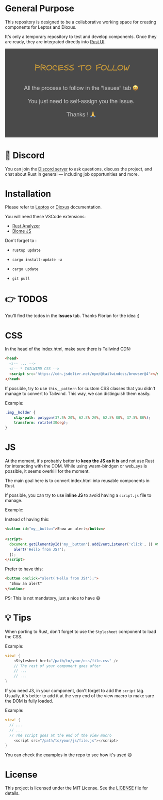 # General Purpose

This repository is designed to be a collaborative working space for creating components for Leptos and Dioxus.

It's only a temporary repository to test and develop components. Once they are ready, they are integrated directly into [Rust UI](https://rust-ui.com/).


![Process to follow](./assets/process_to_follow.png)



# 👾 Discord

You can join the [Discord server](https://discord.gg/mbszS27TqA) to ask questions, discuss the project, and chat about Rust in general — including job opportunities and more.



# Installation

Please refer to [Leptos](https://github.com/leptos-rs/leptos?tab=readme-ov-file#nightly-note/) or [Dioxus](https://github.com/DioxusLabs/dioxus?tab=readme-ov-file#running-the-examples) documentation.


You will need these VSCode extensions:
- [Rust Analyzer](https://marketplace.visualstudio.com/items?itemName=rust-lang.rust-analyzer)
- [Biome JS](https://marketplace.visualstudio.com/items?itemName=biomejs.biome)


Don't forget to :
- `rustup update`
- `cargo install-update -a`
- `cargo update`
  
- `git pull`



# 👉 TODOS

You'll find the todos in the **Issues** tab. Thanks Florian for the idea :)



# CSS


In the head of the index.html, make sure there is Tailwind CDN:

```html
<head>
  <!-- ... -->
  <!-- * TAILWIND CSS -->
  <script src="https://cdn.jsdelivr.net/npm/@tailwindcss/browser@4"></script>
</head>
```



If possible, try to use `this__pattern` for custom CSS classes that you didn't manage to convert to Tailwind.
This way, we can distinguish them easily.

Example:

```css
.img__holder {
    clip-path: polygon(37.5% 20%, 62.5% 20%, 62.5% 80%, 37.5% 80%);
    transform: rotate(30deg);
}
```



# JS

At the moment, it's probably better to **keep the JS as it is** and not use Rust for interacting with the DOM.
While using wasm-bindgen or web_sys is possible, it seems overkill for the moment.

The main goal here is to convert index.html into reusable components in Rust.

If possible, you can try to use **inline JS** to avoid having a `script.js` file to manage.

Example:

Instead of having this:

```html
<button id="my__button">Show an alert</button>

<script>
  document.getElementById('my__button').addEventListener('click', () => {
    alert('Hello from JS!');
  });
</script>
```

Prefer to have this:

```html
<button onclick="alert('Hello from JS!');">
  "Show an alert"
</button>
```

PS: This is not mandatory, just a nice to have 😄



# 💡 Tips

When porting to Rust, don't forget to use the `Stylesheet` component to load the CSS.

Example:

```rs
view! {
    <Stylesheet href="/path/to/your/css/file.css" />
    // The rest of your component goes after 
    // ...
    // ...
}
```


If you need JS, in your component, don't forget to add the `script` tag. Usually, it's better to add it at the very end of the view macro to make sure the DOM is fully loaded.

Example:

```rs
view! {
  // ...
  // ...
  // The script goes at the end of the view macro
    <script src="/path/to/your/js/file.js"></script>
}
```


You can check the examples in the repo to see how it's used 😄


# License

This project is licensed under the MIT License. See the [LICENSE](LICENSE) file for details.
